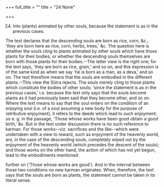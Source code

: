 +++
full_title = ""
title = "24 None"

+++


24. Into (plants) animated by other souls, because the statement is as in the previous cases.

The text declares that (he descending souls are born as rice, corn, &c., 'they are born here as rice, corn, herbs, trees,' &c. The question here is whether the souls cling to plants animated by other souls which have those plants for their bodies; or whether the descending souls themselves are born with those plants for their bodies.--The latter view is the right one; for the text says, 'they are born as rice, grain,' and so on, and this expression is of the same kind as when we say 'he is born as a man, as a deva,' and so on. The text therefore means that the souls are embodied in the different plants.--This view the Sūtra rejects. The souls merely cling to those plants which constitute the bodies of other souls; 'since the statement is as in the previous cases,' i.e. because the text only says that the souls become plants as it had previously been said that they become ether, and so on. Where the text means to say that the soul enters on the condition of an enjoying soul (i.e. of a soul assuming a new body for the purpose of retributive enjoyment), it refers to the deeds which lead to such enjoyment; so e. g. in the passage, 'Those whose works have been good obtain a good birth,' &c. But in the text under discussion there is no such reference to karman. For those works--viz. sacrifices and the like--which were undertaken with a view to reward, such as enjoyment of the heavenly world, are, in the case of the descending souls, completely wiped out by the enjoyment of the heavenly world (which precedes the descent of the souls); and those works on the other hand, the action of which has not yet begun, lead to the embodiments mentioned

further on ('Those whose works are good'). And in the interval between those two conditions no new karman originates. When, therefore, the text says that the souls are born as plants, the statement cannot be taken in its literal sense.

